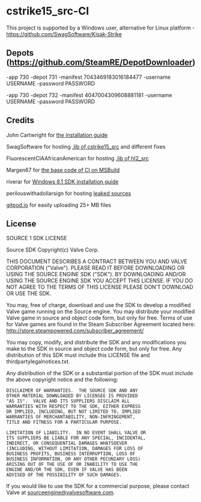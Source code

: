 # cstrike15_src-CI

This project is supported by a Windows user, alternative for Linux platform - https://github.com/SwagSoftware/Kisak-Strike

## Depots (https://github.com/SteamRE/DepotDownloader)

-app 730 -depot 731 -manifest 7043469183016184477 -username USERNAME -password PASSWORD

-app 730 -depot 732 -manifest 4047004309608881181 -username USERNAME -password PASSWORD

## Credits

John Cartwright for [the installation guide](https://securitronlinux.com/battlefield/how-to-compile-the-leaked-csgo-source-code-leak-this-apparently-works/)

SwagSoftware for hosting [.lib of cstrike15_src](https://github.com/SwagSoftware/Kisak-Strike/tree/9cec48ae0f2c36269bcd9908348599c51df19023) and different fixes

FluorescentCIAAfricanAmerican for hosting [.lib of hl2_src](https://github.com/FluorescentCIAAfricanAmerican/source-engine-2018-lib/releases/download/1/hl2_src-lib.7z)

Margen67 for [the base code of CI on MSBuild](https://github.com/Traderain/VolvoWrench/blob/6e37795f0e402d2b7417c6ac3d8e578a1880b0b8/.github/workflows/CI.yml)

riverar for [Windows 8.1 SDK installation guide](https://github.com/actions/virtual-environments/issues/842#issuecomment-643382166)

perilouswithadollarsign for hosting [leaked sources](https://github.com/perilouswithadollarsign/cstrike15_src)

[gitpod.io](https://github.com/gitpod-io/gitpod) for easily uploading 25+ MB files

## License

SOURCE 1 SDK LICENSE

Source SDK Copyright(c) Valve Corp.  

THIS DOCUMENT DESCRIBES A CONTRACT BETWEEN YOU AND VALVE 
CORPORATION ("Valve").  PLEASE READ IT BEFORE DOWNLOADING OR USING 
THE SOURCE ENGINE SDK ("SDK"). BY DOWNLOADING AND/OR USING THE 
SOURCE ENGINE SDK YOU ACCEPT THIS LICENSE. IF YOU DO NOT AGREE TO 
THE TERMS OF THIS LICENSE PLEASE DON’T DOWNLOAD OR USE THE SDK.  

  You may, free of charge, download and use the SDK to develop a modified Valve game 
running on the Source engine.  You may distribute your modified Valve game in source and 
object code form, but only for free. Terms of use for Valve games are found in the Steam 
Subscriber Agreement located here: http://store.steampowered.com/subscriber_agreement/ 

  You may copy, modify, and distribute the SDK and any modifications you make to the 
SDK in source and object code form, but only for free.  Any distribution of this SDK must 
include this LICENSE file and thirdpartylegalnotices.txt.  
 
  Any distribution of the SDK or a substantial portion of the SDK must include the above 
copyright notice and the following: 

    DISCLAIMER OF WARRANTIES.  THE SOURCE SDK AND ANY 
    OTHER MATERIAL DOWNLOADED BY LICENSEE IS PROVIDED 
    "AS IS".  VALVE AND ITS SUPPLIERS DISCLAIM ALL 
    WARRANTIES WITH RESPECT TO THE SDK, EITHER EXPRESS 
    OR IMPLIED, INCLUDING, BUT NOT LIMITED TO, IMPLIED 
    WARRANTIES OF MERCHANTABILITY, NON-INFRINGEMENT, 
    TITLE AND FITNESS FOR A PARTICULAR PURPOSE.  

    LIMITATION OF LIABILITY.  IN NO EVENT SHALL VALVE OR 
    ITS SUPPLIERS BE LIABLE FOR ANY SPECIAL, INCIDENTAL, 
    INDIRECT, OR CONSEQUENTIAL DAMAGES WHATSOEVER 
    (INCLUDING, WITHOUT LIMITATION, DAMAGES FOR LOSS OF 
    BUSINESS PROFITS, BUSINESS INTERRUPTION, LOSS OF 
    BUSINESS INFORMATION, OR ANY OTHER PECUNIARY LOSS) 
    ARISING OUT OF THE USE OF OR INABILITY TO USE THE 
    ENGINE AND/OR THE SDK, EVEN IF VALVE HAS BEEN 
    ADVISED OF THE POSSIBILITY OF SUCH DAMAGES.  
 
       
If you would like to use the SDK for a commercial purpose, please contact Valve at 
sourceengine@valvesoftware.com.
